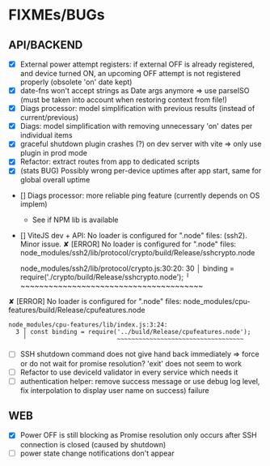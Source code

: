 FIXMEs/BUGs
===========

## API/BACKEND

- [X] External power attempt registers: if external OFF is already registered, and device turned ON, an upcoming OFF attempt is not registered properly (obsolete 'on' date kept)
- [X] date-fns won't accept strings as Date args anymore => use parseISO (must be taken into account when restoring context from file!)
- [X] Diags processor: model simplification with previous results (instead of current/previous)
- [X] Diags: model simplification with removing unnecessary 'on' dates per individual items
- [X] graceful shutdown plugin crashes (?) on dev server with vite => only use plugin in prod mode
- [X] Refactor: extract routes from app to dedicated scripts
- [X] (stats BUG) Possibly wrong per-device uptimes after app start, same for global overall uptime
- [] Diags processor: more reliable ping feature (currently depends on OS implem)
  - See if NPM lib is available
- [] ViteJS dev + API: No loader is configured for ".node" files: (ssh2). Minor issue.
✘ [ERROR] No loader is configured for ".node" files: node_modules/ssh2/lib/protocol/crypto/build/Release/sshcrypto.node

    node_modules/ssh2/lib/protocol/crypto.js:30:20:
      30 │   binding = require('./crypto/build/Release/sshcrypto.node');
         ╵                     ~~~~~~~~~~~~~~~~~~~~~~~~~~~~~~~~~~~~~~~

✘ [ERROR] No loader is configured for ".node" files: node_modules/cpu-features/build/Release/cpufeatures.node

    node_modules/cpu-features/lib/index.js:3:24:
      3 │ const binding = require('../build/Release/cpufeatures.node');
        ╵                         ~~~~~~~~~~~~~~~~~~~~~~~~~~~~~~~~~~~
- [ ] SSH shutdown command does not give hand back immediately
  => force or do not wait for promise resolution? 'exit' does not seem to work
- [ ] Refactor to use deviceId validator in every service which needs it
- [ ] authentication helper: remove success message or use debug log level, fix interpolation to display user name on success) failure 

## WEB

- [X] Power OFF is still blocking as Promise resolution only occurs after SSH connection is closed (caused by shutdown) 
- [ ] power state change notifications don't appear

